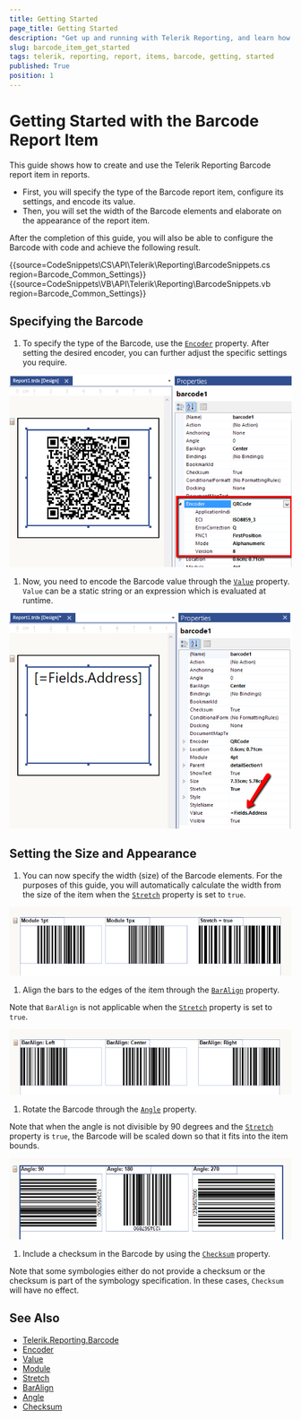 ```yaml
---
title: Getting Started
page_title: Getting Started
description: "Get up and running with Telerik Reporting, and learn how to create and use the Barcode report item in reports."
slug: barcode_item_get_started
tags: telerik, reporting, report, items, barcode, getting, started
published: True
position: 1
---
```


# Getting Started with the Barcode Report Item

This guide shows how to create and use the Telerik Reporting Barcode report item in reports. 

* First, you will specify the type of the Barcode report item, configure its settings, and encode its value. 
* Then, you will set the width of the Barcode elements and elaborate on the appearance of the report item.  

After the completion of this guide, you will also be able to configure the Barcode with code and achieve the following result. 

{{source=CodeSnippets\CS\API\Telerik\Reporting\BarcodeSnippets.cs region=Barcode_Common_Settings}}
{{source=CodeSnippets\VB\API\Telerik\Reporting\BarcodeSnippets.vb region=Barcode_Common_Settings}}
 

## Specifying the Barcode 

1. To specify the type of the Barcode, use the [`Encoder`](/reporting/api/Telerik.Reporting.Barcode#Telerik_Reporting_Barcode_Encoder) property. After setting the desired encoder, you can further adjust the specific settings you require. 

  ![barcode-encoder-property](images/Barcodes/barcode-encoder-property.png)

1. Now, you need to encode the Barcode value through the [`Value`](/reporting/api/Telerik.Reporting.Barcode#Telerik_Reporting_Barcode_Value) property. `Value` can be a static string or an expression which is evaluated at runtime.

  ![barcode-value-property](images/Barcodes/barcode-value-property.png)

## Setting the Size and Appearance 

1. You can now specify the width (size) of the Barcode elements. For the purposes of this guide, you will automatically calculate the width from the size of the item when the [`Stretch`](/reporting/api/Telerik.Reporting.Barcode#Telerik_Reporting_Barcode_Stretch) property is set to `true`. 

  ![barcode-module-stretch-property](images/Barcodes/barcode-module-stretch-property.png)

1. Align the bars to the edges of the item through the [`BarAlign`](/reporting/api/Telerik.Reporting.Barcode#Telerik_Reporting_Barcode_BarAlign) property. 

  Note that `BarAlign` is not applicable when the [`Stretch`](/reporting/api/Telerik.Reporting.Barcode#Telerik_Reporting_Barcode_Stretch) property is set to `true`. 

  ![barcode-baralign-property](images/Barcodes/barcode-baralign-property.png)
  
1. Rotate the Barcode through the [`Angle`](/reporting/api/Telerik.Reporting.Barcode#Telerik_Reporting_Barcode_Angle) property. 

  Note that when the angle is not divisible by 90 degrees and the [`Stretch`](/reporting/api/Telerik.Reporting.Barcode#Telerik_Reporting_Barcode_Stretch) property is `true`, the Barcode will be scaled down so that it fits into the item bounds. 

  ![barcode-angle-property](images/Barcodes/barcode-angle-property.png)
	 
1. Include a checksum in the Barcode by using the [`Checksum`](/reporting/api/Telerik.Reporting.Barcode#Telerik_Reporting_Barcode_Checksum) property. 

  Note that some symbologies either do not provide a checksum or the checksum is part of the symbology specification. In these cases, `Checksum` will have no effect. 


## See Also
 
* [Telerik.Reporting.Barcode](/reporting/api/Telerik.Reporting.Barcode)
* [Encoder](/reporting/api/Telerik.Reporting.Barcode#Telerik_Reporting_Barcode_Encoder)
* [Value](/reporting/api/Telerik.Reporting.Barcode#Telerik_Reporting_Barcode_Value)
* [Module](/reporting/api/Telerik.Reporting.Barcode#Telerik_Reporting_Barcode_Module)
* [Stretch](/reporting/api/Telerik.Reporting.Barcode#Telerik_Reporting_Barcode_Stretch)
* [BarAlign](/reporting/api/Telerik.Reporting.Barcode#Telerik_Reporting_Barcode_BarAlign)
* [Angle](/reporting/api/Telerik.Reporting.Barcode#Telerik_Reporting_Barcode_Angle)
* [Checksum](/reporting/api/Telerik.Reporting.Barcode#Telerik_Reporting_Barcode_Checksum)